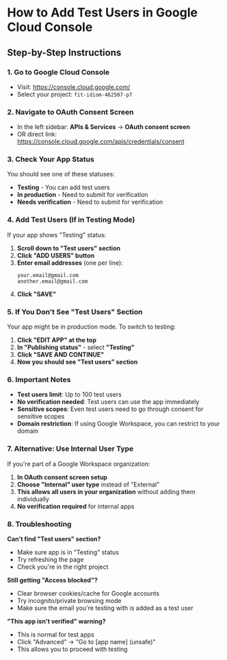 # How to Add Test Users in Google Cloud Console

## Step-by-Step Instructions

### 1. Go to Google Cloud Console

- Visit: https://console.cloud.google.com/
- Select your project: `fit-idiom-462507-p7`

### 2. Navigate to OAuth Consent Screen

- In the left sidebar: **APIs & Services** → **OAuth consent screen**
- OR direct link: https://console.cloud.google.com/apis/credentials/consent

### 3. Check Your App Status

You should see one of these statuses:

- **Testing** - You can add test users
- **In production** - Need to submit for verification
- **Needs verification** - Need to submit for verification

### 4. Add Test Users (If in Testing Mode)

If your app shows "Testing" status:

1. **Scroll down to "Test users" section**
2. **Click "ADD USERS" button**
3. **Enter email addresses** (one per line):
   ```
   your.email@gmail.com
   another.email@gmail.com
   ```
4. **Click "SAVE"**

### 5. If You Don't See "Test Users" Section

Your app might be in production mode. To switch to testing:

1. **Click "EDIT APP" at the top**
2. **In "Publishing status"** - select **"Testing"**
3. **Click "SAVE AND CONTINUE"**
4. **Now you should see "Test users" section**

### 6. Important Notes

- **Test users limit**: Up to 100 test users
- **No verification needed**: Test users can use the app immediately
- **Sensitive scopes**: Even test users need to go through consent for sensitive scopes
- **Domain restriction**: If using Google Workspace, you can restrict to your domain

### 7. Alternative: Use Internal User Type

If you're part of a Google Workspace organization:

1. **In OAuth consent screen setup**
2. **Choose "Internal" user type** instead of "External"
3. **This allows all users in your organization** without adding them individually
4. **No verification required** for internal apps

### 8. Troubleshooting

**Can't find "Test users" section?**

- Make sure app is in "Testing" status
- Try refreshing the page
- Check you're in the right project

**Still getting "Access blocked"?**

- Clear browser cookies/cache for Google accounts
- Try incognito/private browsing mode
- Make sure the email you're testing with is added as a test user

**"This app isn't verified" warning?**

- This is normal for test apps
- Click "Advanced" → "Go to [app name] (unsafe)"
- This allows you to proceed with testing
